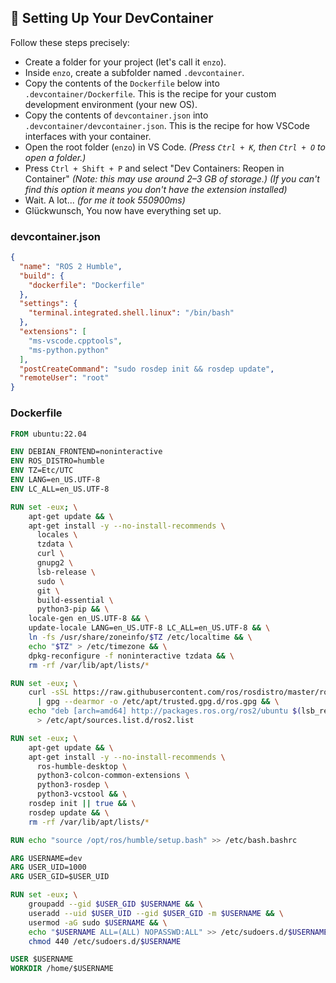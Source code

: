 ## 🧪 Setting Up Your DevContainer

Follow these steps precisely:

- Create a folder for your project (let's call it `enzo`).
- Inside `enzo`, create a subfolder named `.devcontainer`.
- Copy the contents of the `Dockerfile` below into `.devcontainer/Dockerfile`. This is the recipe for your custom development environment (your new OS).
- Copy the contents of `devcontainer.json` into `.devcontainer/devcontainer.json`.  This is the recipe for how VSCode interfaces with your container.
- Open the root folder (`enzo`) in VS Code. *(Press `Ctrl + K`, then `Ctrl + O` to open a folder.)*
- Press `Ctrl + Shift + P` and select "Dev Containers: Reopen in Container" *(Note: this may use around 2–3 GB of storage.)* *(If you can't find this option it means you don't have the extension installed)*
- Wait. A lot... *(for me it took 550900ms)*
- Glückwunsch, You now have everything set up.



### devcontainer.json
``` json
{
  "name": "ROS 2 Humble",
  "build": {
    "dockerfile": "Dockerfile"
  },
  "settings": {
    "terminal.integrated.shell.linux": "/bin/bash"
  },
  "extensions": [
    "ms-vscode.cpptools",
    "ms-python.python"
  ],
  "postCreateCommand": "sudo rosdep init && rosdep update",
  "remoteUser": "root"
}
```

### Dockerfile
``` Dockerfile
FROM ubuntu:22.04

ENV DEBIAN_FRONTEND=noninteractive
ENV ROS_DISTRO=humble
ENV TZ=Etc/UTC
ENV LANG=en_US.UTF-8
ENV LC_ALL=en_US.UTF-8

RUN set -eux; \
    apt-get update && \
    apt-get install -y --no-install-recommends \
      locales \
      tzdata \
      curl \
      gnupg2 \
      lsb-release \
      sudo \
      git \
      build-essential \
      python3-pip && \
    locale-gen en_US.UTF-8 && \
    update-locale LANG=en_US.UTF-8 LC_ALL=en_US.UTF-8 && \
    ln -fs /usr/share/zoneinfo/$TZ /etc/localtime && \
    echo "$TZ" > /etc/timezone && \
    dpkg-reconfigure -f noninteractive tzdata && \
    rm -rf /var/lib/apt/lists/*

RUN set -eux; \
    curl -sSL https://raw.githubusercontent.com/ros/rosdistro/master/ros.asc \
      | gpg --dearmor -o /etc/apt/trusted.gpg.d/ros.gpg && \
    echo "deb [arch=amd64] http://packages.ros.org/ros2/ubuntu $(lsb_release -cs) main" \
      > /etc/apt/sources.list.d/ros2.list

RUN set -eux; \
    apt-get update && \
    apt-get install -y --no-install-recommends \
      ros-humble-desktop \
      python3-colcon-common-extensions \
      python3-rosdep \
      python3-vcstool && \
    rosdep init || true && \
    rosdep update && \
    rm -rf /var/lib/apt/lists/*

RUN echo "source /opt/ros/humble/setup.bash" >> /etc/bash.bashrc

ARG USERNAME=dev
ARG USER_UID=1000
ARG USER_GID=$USER_UID

RUN set -eux; \
    groupadd --gid $USER_GID $USERNAME && \
    useradd --uid $USER_UID --gid $USER_GID -m $USERNAME && \
    usermod -aG sudo $USERNAME && \
    echo "$USERNAME ALL=(ALL) NOPASSWD:ALL" >> /etc/sudoers.d/$USERNAME && \
    chmod 440 /etc/sudoers.d/$USERNAME

USER $USERNAME
WORKDIR /home/$USERNAME
```